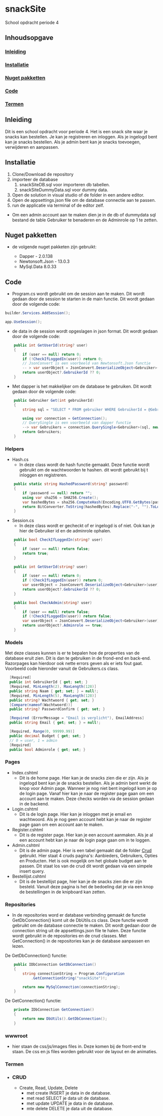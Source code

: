 # snackSite

School opdracht periode 4

## Inhoudsopgave

### [Inleiding](#inleiding-1)

### [Installatie](#installatie-1)

### [Nuget pakketten](#nuget-pakketten-1)

### [Code](#code-1)

### [Termen](#termen-1)

## Inleiding

Dit is een school opdracht voor periode 4. Het is een snack site waar je snacks kan bestellen. Je kan je registreren en inloggen. Als je ingelogd bent kan je snacks bestellen. Als je admin bent kan je snacks toevoegen, verwijderen en aanpassen.

## Installatie

1. Clone/Download de repository
2. importeer de database
   1. snackSiteDB.sql voor importeren db tabellen.
   2. snackSiteDummyData.sql voor dummy data.
3. Open de solution in visual studio of de folder in een andere editor.
4. Open de appsettings.json file om de database connectie aan te passen.
5. run de applicatie via terminal of de editor zelf.

- Om een admin account aan te maken dien je in de db of dummydata sql bestand de table Gebruiker te benaderen en de Adminrole op 1 te zetten.

## Nuget pakketten

- de volgende nuget pakketen zijn gebruikt:

  - Dapper - 2.0.138
  - Newtonsoft.Json - 13.0.3
  - MySql.Data 8.0.33

## Code

- Program.cs wordt gebruikt om de session aan te maken. Dit wordt gedaan door de session te starten in de main functie. Dit wordt gedaan door de volgende code:

```c#
builder.Services.AddSession();

app.UseSession();
```

- de data in de session wordt opgeslagen in json format. Dit wordt gedaan door de volgende code:

```c#
    public int GetUserId(string? user) 
    {
        if (user == null) return 0;
        if (!CheckIfLoggedIn(user)) return 0;
        // JsonConvert is een voorbeeld van Newtonsoft.Json functie
        -- > var userObject = JsonConvert.DeserializeObject<Gebruiker>(user);
        return userObject?.GebruikerId ?? 0;
    }
```

- Met dapper is het makkelijker om de database te gebruiken. Dit wordt gedaan door de volgende code:

```c#
    public Gebruiker Get(int gebruikerId)
    {
        string sql = "SELECT * FROM gebruiker WHERE GebruikerId = @GebruikerId";

        using var connection = GetConnection();
        // QuerySingle is een voorbeeld van dapper functie
        --> var Gebruikers = connection.QuerySingle<Gebruiker>(sql, new { gebruikerId });
        return Gebruikers;
    }
```

### Helpers

- Hash.cs
  - In deze class wordt de hash functie gemaakt. Deze functie wordt gebruikt om de wachtwoorden te hashen. dit wordt gebruikt bij t inloggen en registreren.

```c#
    public static string HashedPassword(string? password)
    {
        if (password == null) return "";
        using var sha256 = SHA256.Create();
        var hashedBytes = sha256.ComputeHash(Encoding.UTF8.GetBytes(password));
        return BitConverter.ToString(hashedBytes).Replace("-", "").ToLower();
    }
```

- Session.cs
  - In deze class wordt er gecheckt of er ingelogd is of niet. Ook kan je hier de Gebruiker id en de adminrole ophalen.

```c#
    public bool CheckIfLoggedIn(string? user)
    {
        if (user == null) return false;
        return true;
    }

    public int GetUserId(string? user)
    {
        if (user == null) return 0;
        if (!CheckIfLoggedIn(user)) return 0;
        var userObject = JsonConvert.DeserializeObject<Gebruiker>(user);
        return userObject?.GebruikerId ?? 0;
    }

    public bool CheckAdmin(string? user)
    {
        if (user == null) return false;
        if (!CheckIfLoggedIn(user)) return false;
        var userObject = JsonConvert.DeserializeObject<Gebruiker>(user);
        return userObject?.Adminrole == true;
    }
```

### Models

  Met deze classes kunnen is er te bepalen hoe de properties van de database eruit zien. Dit is dan te gebruiken in de frond-end en back-end. Razorpages kan hierdoor ook nette errors geven als er iets fout gaat. Voorbeeld code hieronder vanuit de Gebruikers.cs class.

  ```c#
    [Required]
    public int GebruikerId { get; set; }
    [Required, MinLength(2), MaxLength(128)]
    public string Naam { get; set; } = null!; 
    [Required, MinLength(5), MaxLength(128)]
    public string? Wachtwoord { get; set; }
    [Compare(nameof(Wachtwoord))] 
    public string? PasswordConfirm { get; set; }

    [Required (ErrorMessage = "Email is verplicht"), EmailAddress]
    public string Email { get; set; } = null!;

    [Required, Range(0, 99999.99)]
    public decimal Budget { get; set; }
    // 0 = user, 1 = admin
    [Required]
    public bool Adminrole { get; set; }
```

### Pages

- Index.cshtml
  - Dit is de home page. Hier kan je de snacks zien die er zijn. Als je ingelogd bent kan je de snacks bestellen. Als je admin bent werkt de knop voor Admin page. Wanneer je nog niet bent ingelogd kom je op de login page. Vanaf hier kan je naar de register page gaan om een account aan te maken. Deze checks worden via de session gedaan in de backend.
- Login.cshtml
  - Dit is de login page. Hier kan je inloggen met je email en wachtwoord. Als je nog geen account hebt kan je naar de register page gaan om een account aan te maken.
- Register.cshtml
  - Dit is de register page. Hier kan je een account aanmaken. Als je al een account hebt kan je naar de login page gaan om in te loggen.
- Admin.cshtml
  - Dit is de admin page. Hier is een tabel gemaakt dat de folder [Crud](#crud) gebruikt. Hier staat 4 cruds pagina's: Aanbieders, Gebruikers, Opties en Producten. Het is ook mogelijk om het globale budget aan te passen. Dit staat los van de crud dit wordt gedaan via een simpele insert query.
- Bestellijst.cshtml
  - Dit is de bestellijst page, hier kan je de snacks zien die er zijn besteld. Vanuit deze pagina is het de bedoeling dat je via een knop de bestellingen in de knipboard kan zetten.

### Repositories

- In de repositories word er database verbinding gemaakt de functie GetDbConnection() komt uit de DbUtils.cs class. Deze functie wordt gebruikt om de database connectie te maken. Dit wordt gedaan door de connection string uit de appsettings.json file te halen. Deze functie wordt gebruikt in de repositories en de crud classes. Met GetConnection() in de repositories kan je de database aanpassen en lezen.

De GetDbConnection() functie:

```C#
    public IDbConnection GetDbConnection()
    {
        string connectionString = Program.Configuration
            .GetConnectionString("snackSite")!;

        return new MySqlConnection(connectionString);
    }
```

De GetConnection() functie:

```c#
    private IDbConnection GetConnection()
    {
        return new DbUtils().GetDbConnection();
    }
```

### wwwroot

- hier staan de css/js/images files in. Deze komen bij de front-end te staan. De css en js files worden gebruikt voor de layout en de animaties.

### Termen

- ### CRUD

  - Create, Read, Update, Delete
    - met create INSERT je data in de database.
    - met read SELECT je data uit de database.
    - met update UPDATE je data in de database.
    - mte delete DELETE je data uit de database.
